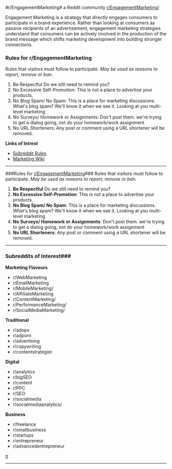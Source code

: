 #r/EngagementMarketing#
a Reddit community [r/EngagementMarketing/](https://www.reddit.com/r/EngagementMarketing/)

Engagement Marketing is a strategy that directly engages consumers to participate in a brand experience. Rather than looking at consumers as passive recipients of an advertisement, engagement marketing strategies understand that consumers can be actively involved in the production of the brand message which shifts marketing development into building stronger connections.

### Rules for r/EngagementMarketing
Rules that visitors must follow to participate.
*May be used as reasons to report, remove or ban.*

1. Be Respectful Do we still need to remind you?
2. No Excessive Self-Promotion: This is not a place to advertise your products.
3. No Blog Spam/ No Spam: This is a place for marketing discussions. What's blog spam? We'll know it when we see it. Looking at you multi-level marketing
4. No Surveys/ Homework or Assignments: Don't post them. we're trying to get a dialog going, not do your homework/work assignment
5. No URL Shorteners: Any post or comment using a URL shortener will be removed.

**Links of Intrest**

- [Subreddit Rules](https://www.reddit.com/r/EngagementMarketing/about/rules/)
- [Marketing Wiki](https://www.reddit.com/r/EngagementMarketing/wiki/index)

---

###Rules for [r/EngagementMarketing](https://www.reddit.com/r/EngagementMarketing/about/rules/ "Visit the Rules!")###
Rules that visitors must follow to participate. *May be used as reasons to report, remove or ban.*

1. **Be Respectful** Do we still need to remind you?
2. **No Excessive Self-Promotion**: This is not a place to advertise your products.
3. **No Blog Spam/ No Spam**: This is a place for marketing discussions. What's blog spam? We'll know it when we see it. Looking at you multi-level marketing
4. **No Surveys/ Homework or Assignments**: Don't post them. we're trying to get a dialog going, not do your homework/work assignment
5. **No URL Shorteners**: Any post or comment using a URL shortener will be removed.

---

### Subreddits of Interest###

**Marketing Flavours**

- r/WebMarketing
- r/EmailMarketing
- r/MobileMarketing/
- r/AffiliateMarketing
- r/ContentMarketing/
- r/PerformanceMarketing/
- r/SocialMediaMarketing/

**Traditional**

- r/adops
- r/adporn
- r/advertising
- r/copywriting
- r/contentstrategist

**Digital**

- r/analytics
- r/bigSEO
- r/content
- r/PPC
- r/SEO
- r/socialmedia
- r/socialmediaanalytics/

**Business**

- r/freelance
- r/smallbusiness
- r/startups
- r/entrepreneur
- r/advancedentrepreneur

[π](http://redditmetrics.com/r/EngagementMarketing "you found a secret!")

---
